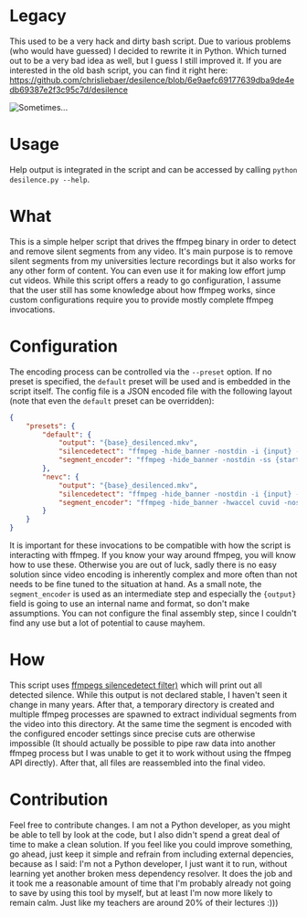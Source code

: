 # Legacy
This used to be a very hack and dirty bash script. Due to various problems (who would have guessed) I decided to rewrite it in Python. Which turned out to be a very bad idea as well, but I guess I still improved it. If you are interested in the old bash script, you can find it right here: https://github.com/chrisliebaer/desilence/blob/6e9aefc69177639dba9de4edb69387e2f3c95c7d/desilence

![Sometimes...](https://imgs.xkcd.com/comics/automation.png)

# Usage
Help output is integrated in the script and can be accessed by calling `python desilence.py --help`.

# What
This is a simple helper script that drives the ffmpeg binary in order to detect and remove silent segments from any video. It's main purpose is to remove silent segments from my universities lecture recordings but it also works for any other form of content. You can even use it for making low effort jump cut videos. While this script offers a ready to go configuration, I assume that the user still has some knowledge about how ffmpeg works, since custom configurations require you to provide mostly complete ffmpeg invocations.

# Configuration
The encoding process can be controlled via the `--preset` option. If no preset is specified, the `default` preset will be used and is embedded in the script itself. The config file is a JSON encoded file with the following layout (note that even the `default` preset can be overridden):

```json
{
	"presets": {
		"default": {
			"output": "{base}_desilenced.mkv",
			"silencedetect": "ffmpeg -hide_banner -nostdin -i {input} -af silencedetect=n=-50dB:d=0.5 -vn -f null -",
			"segment_encoder": "ffmpeg -hide_banner -nostdin -ss {start} -i {input} -t {duration} -c:v libx264 -crf 26 -preset slow -c:a libopus -b:a 96k -y {output}"
		},
		"nevc": {
			"output": "{base}_desilenced.mkv",
			"silencedetect": "ffmpeg -hide_banner -nostdin -i {input} -af silencedetect=n=-50dB:d=0.5 -vn -f null -",
			"segment_encoder": "ffmpeg -hide_banner -hwaccel cuvid -nostdin -ss {start} -i {input} -t {duration} -c:v hevc_nvenc -rc constqp -qp 38 -preset slow -c:a libopus -b:a 32k -y {output}"
		}
	}
}
```

It is important for these invocations to be compatible with how the script is interacting with ffmpeg. If you know your way around ffmpeg, you will know how to use these. Otherwise you are out of luck, sadly there is no easy solution since video encoding is inherently complex and more often than not needs to be fine tuned to the situation at hand. As a small note, the `segment_encoder` is used as an intermediate step and especially the `{output}` field is going to use an internal name and format, so don't make assumptions. You can not configure the final assembly step, since I couldn't find any use but a lot of potential to cause mayhem.

# How
This script uses [ffmpegs silencedetect filter)](https://ffmpeg.org/ffmpeg-filters.html#silencedetect) which will print out all detected silence. While this output is not declared stable, I haven't seen it change in many years. After that, a temporary directory is created and multiple ffmpeg processes are spawned to extract individual segments from the video into this directory. At the same time the segment is encoded with the configured encoder settings since precise cuts are otherwise impossible (It should actually be possible to pipe raw data into another ffmpeg process but I was unable to get it to work without using the ffmpeg API directly). After that, all files are reassembled into the final video.

# Contribution
Feel free to contribute changes. I am not a Python developer, as you might be able to tell by look at the code, but I also didn't spend a great deal of time to make a clean solution. If you feel like you could improve something, go ahead, just keep it simple and refrain from including external depencies, because as I said: I'm not a Python developer, I just want it to run, without learning yet another broken mess dependency resolver. It does the job and it took me a reasonable amount of time that I'm probably already not going to save by using this tool by myself, but at least I'm now more likely to remain calm. Just like my teachers are around 20% of their lectures :)))